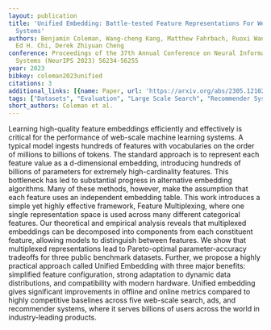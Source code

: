 ```yaml
---
layout: publication
title: 'Unified Embedding: Battle-tested Feature Representations For Web-scale ML
  Systems'
authors: Benjamin Coleman, Wang-cheng Kang, Matthew Fahrbach, Ruoxi Wang, Lichan Hong,
  Ed H. Chi, Derek Zhiyuan Cheng
conference: Proceedings of the 37th Annual Conference on Neural Information Processing
  Systems (NeurIPS 2023) 56234-56255
year: 2023
bibkey: coleman2023unified
citations: 3
additional_links: [{name: Paper, url: 'https://arxiv.org/abs/2305.12102'}]
tags: ["Datasets", "Evaluation", "Large Scale Search", "Recommender Systems", "Scalability"]
short_authors: Coleman et al.
---
```

Learning high-quality feature embeddings efficiently and effectively is
critical for the performance of web-scale machine learning systems. A typical
model ingests hundreds of features with vocabularies on the order of millions
to billions of tokens. The standard approach is to represent each feature value
as a d-dimensional embedding, introducing hundreds of billions of parameters
for extremely high-cardinality features. This bottleneck has led to substantial
progress in alternative embedding algorithms. Many of these methods, however,
make the assumption that each feature uses an independent embedding table. This
work introduces a simple yet highly effective framework, Feature Multiplexing,
where one single representation space is used across many different categorical
features. Our theoretical and empirical analysis reveals that multiplexed
embeddings can be decomposed into components from each constituent feature,
allowing models to distinguish between features. We show that multiplexed
representations lead to Pareto-optimal parameter-accuracy tradeoffs for three
public benchmark datasets. Further, we propose a highly practical approach
called Unified Embedding with three major benefits: simplified feature
configuration, strong adaptation to dynamic data distributions, and
compatibility with modern hardware. Unified embedding gives significant
improvements in offline and online metrics compared to highly competitive
baselines across five web-scale search, ads, and recommender systems, where it
serves billions of users across the world in industry-leading products.